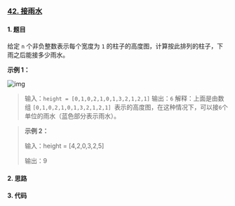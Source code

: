 ### [42. 接雨水](https://leetcode-cn.com/problems/trapping-rain-water/) 

#### 1. 题目

给定 `n` 个非负整数表示每个宽度为 `1` 的柱子的高度图，计算按此排列的柱子，下雨之后能接多少雨水。

**示例 1：**

![img](https://assets.leetcode-cn.com/aliyun-lc-upload/uploads/2018/10/22/rainwatertrap.png)

> 输入：`height = [0,1,0,2,1,0,1,3,2,1,2,1]`
> 输出：`6`
> 解释：上面是由数组 `[0,1,0,2,1,0,1,3,2,1,2,1] `表示的高度图，在这种情况下，可以接` 6 `个单位的雨水（蓝色部分表示雨水）。 

> **示例 2：**
>
> 输入：height = [4,2,0,3,2,5]
>
> 输出：9

#### 2. 思路



#### 3. 代码

```python

```

